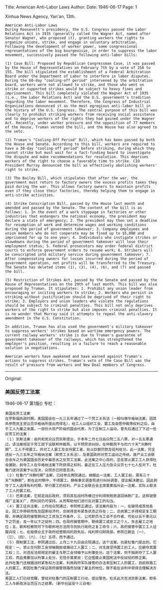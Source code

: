 Title: American Anti-Labor Laws
Author:
Date: 1946-06-17
Page: 1

Xinhua News Agency, Yan'an, 13th.

    American Anti-Labor Laws
    During Roosevelt's presidency, the U.S. Congress passed the Labor Relations Act in 1935 (generally called the Wagner Act, named after Senator Wagner, who proposed it), granting workers the rights to organize unions, strike, and engage in voluntary arbitration. Following the development of worker power, some congressional representatives of the big bourgeoisie, in order to suppress the labor movement, successively passed the following anti-labor bills:

    (1) Case Bill: Proposed by Republican Congressman Case, it was passed by the House of Representatives on February 7th by a vote of 258 to 155. The bill stipulated the establishment of a Federal Arbitration Board under the Department of Labor to interfere in labor disputes. During the 60-day "cooling-off period" intervened by the arbitration board, workers were not allowed to strike, and those who went on strike or supported strikes would be subject to heavy fines and imprisonment. This bill completely violated the Wagner Act of 1935 (i.e., the Labor Relations Act) and the U.S. government's tradition regarding the labor movement. Therefore, the Congress of Industrial Organizations denounced it as the most egregious anti-labor bill in the history of the U.S. Congress. The central purpose of this bill was clearly to prohibit striking workers from receiving social assistance and to deprive workers of the rights they had gained under the Wagner Act. Recently, under worker pressure and the opposition of 77 members of the House, Truman vetoed the bill, and the House has also agreed to the veto.

    (2) Truman's "Cooling-Off Period" Bill, which has been passed by both the House and Senate. According to this bill, workers are required to have a 30-day "cooling-off period" before striking, during which they cannot strike but must wait for a fact-finding board to investigate the dispute and make recommendations for resolution. This deprives workers of the right to choose a favorable time to strike. CIO President Murray denounced the bill as effectively abolishing workers' right to strike.

    (3) The Bailey Bill, which stipulates that after the war, the government must return to factory owners the excess profits taxes they paid during the war. This allows factory owners to maintain profits even if they close their factories, thereby helping them to engage in anti-strike activities.

    (4) Strike Conscription Bill, passed by the House last month and amended and passed by the Senate. The content of the bill is as follows: 1. In the event of a work stoppage in factories or other industries that endangers the national economy, the president may declare a state of emergency; 2. The president may then set a deadline for resumption of work and determine wages and working conditions during the period of government takeover; 3. Company employees and union members who do not cooperate may be fined up to $5,000 and imprisoned for up to one year; 4. Individuals who instigate strikes or slowdowns during the period of government takeover will lose their employment status; 5. Federal prosecutors may order federal district courts to enforce government orders to resume work; 6. Strikers will be conscripted into military service during government takeover; 7. After compensating owners for losses incurred during the period of government operation, net profits will be transferred to the Treasury. The Senate has deleted items (1), (3), (4), (6), and (7) and passed the bill.

    (5) Restriction of Strikes Act, passed by the Senate and passed by the House of Representatives on the 29th of last month. This bill was also proposed by Truman. It stipulates: 1. Prohibit any union leader from encouraging or inciting workers to strike; 2. Workers who persist in striking without justification should be deprived of their right to strike; 3. Employers and union leaders who violate the regulations should be subject to criminal penalties. This bill not only deprives workers of the right to strike but also imposes criminal penalties. It is no wonder that Murray said it attempts to repeal the anti-slavery amendment in the U.S. Constitution.

    In addition, Truman has also used the government's military takeover to suppress workers' strikes based on wartime emergency powers. The current railway workers' strike is due to Truman's guarantee of government takeover of the railways, which has strengthened the employer's position, resulting in a failure to reach a reasonable solution in negotiations.

    American workers have awakened and have warned against Truman's actions to suppress strikes. Truman's veto of the Case Bill was the result of pressure from workers and New Deal members of Congress.



<hr /> 

Original: 


### 美国反劳工法案

1946-06-17
第1版()
专栏：

    美国反劳工法案
    在罗斯福执政时期，美国国会在一九三五年通过了一个劳工关系法（一般叫做华格纳法案，因其系参院民主党议员华格纳所提出而得名），给工人以组织工会、罢工及自愿仲裁等权利之后，由于工人力量之发展，一部份大资产阶级的国会代表，为了压制工人运动，曾先后通过了下述一些反劳工的法案：
    （１）凯斯法案：由共和党众议员凯斯提出，于本年二月七日由众院二五八票，对一五五票通过。该法案规定于劳工部下设联邦仲裁局，以干预劳资纠纷，在仲裁局干与的六十天“冷静时期”，工人不得罢工。并对工人罢工及支持罢工者，处以巨额罚款及徒刑处分。此一法案，完全违反一九三五年之华格纳法案（即劳工关系法），及美国政府对劳工运动之传统。故产业工会联合会斥之为美国国会历史中最恶劣之反劳工法案。此法案之中心目的，显在禁止罢工工人获得社会援助，剥夺工人在华格纳法案下所获得之权利。最近在工人压力及众议员七十七人反对下，杜鲁门遂对该案予以否决，众院亦已同意否决。
    （２）杜鲁门“冷静时期”法案，已经参众两院通过。根据此一法案，工人罢工前，需有三十天“冷静期”，即在此时期中，不得罢工。静候事实调查局进行纠纷调查，提出解决建议。因此剥夺了工人选择有利时期，举行罢工的权利。产业工会联合会主席莫莱指斥此一法案，实际上取消了工人的罢工权。
    （３）巴莱法案，它规定战后政府，须将其在战时所缴过分利得税税款退回纳款厂主。这样就使得厂主虽关厂，而利润仍可保持。从而帮助他们进行反对罢工的勾当。
    （４）罢工征兵法案，上月经众院通过，参院修正通过。该法案内容为：一、在破场或其他各业，因工作停顿而危及国家经济时，总统得宣布紧急状态之存在；二、总统第二步得规定复工期限，并确定政府接管期间之工资及工作条件，三、公司职员与工会不合作者、可处以五千美元以下之罚金，及一年以下之徒刑；四、在政府接管期中，联络罢工或怠工之个人，失去雇工之地位；五、联邦检察院可下令联邦地方法院令饬执行政府之复工命令；六、政府接管中罢工工人征服兵役；七、在赔偿业主于政府经营期间的损失后，纯利转归财政部。参院已删去（一）、（三）、（四）、（六）、（七）五项，而予通过。
    （５）限制罢工法，参院通过后，上月二十九日由众院通过。这个法案，也是杜鲁门提出的。它规定：一、禁止任何职工会领袖鼓励或煽动工人罢工；二、对无故坚持罢工的工人，应褫夺其罢工权；三、对违反法规规定的雇主与职工会领袖予以刑事处分。这个法案，则不独剥夺了工人罢工权，而且竟要加以刑事上处分。无怪乎莫莱说：它企图废止美国宪法中反奴役的修正案。
    此外杜鲁门还根据战时紧急权力法案，利用政府军队接管的办法来压制工人的罢工，目前铁路工人的罢工，即因杜鲁门保证政府接管铁路而加强了雇主的地位，致不能在谈判中获得合理解决方法。
    美国工人们已经觉醒，曾经对杜鲁门的压制罢工行动，提出警告。杜氏此次否决凯斯法案，即系工人与新政派议员压力之结果。（新华社延安十三日电）
